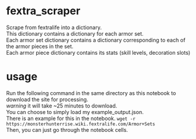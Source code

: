 # fextra_scraper
Scrape from fextralife into a dictionary.  
This dictionary contains a dictionary for each armor set.  
Each armor set dictionary contains a dictionary corresponding to each of the armor pieces in the set.  
Each armor piece dictionary contains its stats (skill levels, decoration slots)

# usage
Run the following command in the same directory as this notebook to download the site for processing.  
*warning* it will take ~25 minutes to download.  
You can choose to simply load my example_output.json.  
There is an example for this in the notebook.
`wget -r https://monsterhunterrise.wiki.fextralife.com/Armor+Sets`  
Then, you can just go through the notebook cells.  
